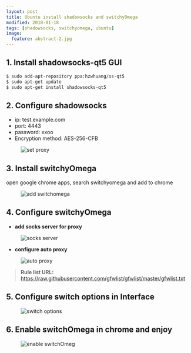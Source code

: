 ```yaml
---
layout: post
title: Ubuntu install shadowsocks and switchyOmega
modified: 2018-01-18
tags: [shadowsocks, switchyomega, ubuntu]
image:
  feature: abstract-2.jpg
---
```


## 1. Install shadowsocks-qt5 GUI
    
```bash
$ sudo add-apt-repository ppa:hzwhuang/ss-qt5
$ sudo apt-get update
$ sudo apt-get install shadowsocks-qt5
```

## 2. Configure shadowsocks

- ip: test.example.com
- port: 4443
- password: xxoo
- Encryption method: AES-256-CFB
<figure>
    <img src="http://p2qcii88d.bkt.clouddn.com/2018011808.png" alt="set proxy">
</figure>
    
## 3. Install switchyOmega

open google chrome apps, search switchyomega and add to chrome
<figure>
    <img src="http://p2qcii88d.bkt.clouddn.com/2018011805.png" alt="add switchomega">
</figure>

## 4. Configure switchyOmega

- **add socks server for proxy**
<figure>
    <img src="http://p2qcii88d.bkt.clouddn.com/2018011801.png" alt="socks server">
</figure>

- **configure auto proxy**
<figure>
    <img src="http://p2qcii88d.bkt.clouddn.com/2018011802.png" alt="auto proxy">
</figure>

> **Rule list URL:** https://raw.githubusercontent.com/gfwlist/gfwlist/master/gfwlist.txt


## 5. Configure switch options in Interface

<figure>
    <img src="http://p2qcii88d.bkt.clouddn.com/2018011803.png" alt="switch options">
</figure>

## 6. Enable switchOmega in chrome and enjoy

<figure>
    <img src="http://p2qcii88d.bkt.clouddn.com/2018011806.png" alt="enable switchOmeg">
</figure>
